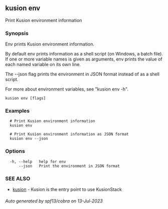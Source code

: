 ## kusion env

Print Kusion environment information

### Synopsis

Env prints Kusion environment information.

 By default env prints information as a shell script (on Windows, a batch file). If one or more variable names is given as arguments, env prints the value of each named variable on its own line.

 The --json flag prints the environment in JSON format instead of as a shell script.

 For more about environment variables, see "kusion env -h".

```
kusion env [flags]
```

### Examples

```
  # Print Kusion environment information
  kusion env
  
  # Print Kusion environment information as JSON format
  kusion env --json
```

### Options

```
  -h, --help   help for env
      --json   Print the environment in JSON format
```

### SEE ALSO

* [kusion](kusion.md)	 - Kusion is the entry point to use KusionStack

###### Auto generated by spf13/cobra on 13-Jul-2023
